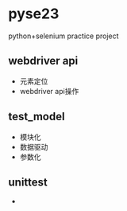 # pyse23
python+selenium practice project
## webdriver api
* 元素定位
* webdriver api操作
## test_model
* 模块化
* 数据驱动
* 参数化
## unittest
*
